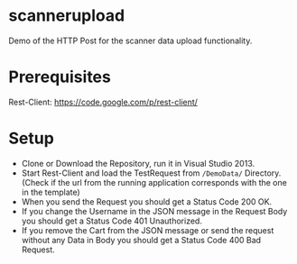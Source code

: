 scannerupload
=============

Demo of the HTTP Post for the scanner data upload functionality.

Prerequisites
=============

Rest-Client: https://code.google.com/p/rest-client/

Setup
=====

- Clone or Download the Repository, run it in Visual Studio 2013.
- Start Rest-Client and load the TestRequest from ```/DemoData/``` Directory. (Check if the url from the running application corresponds with the one in the template)
- When you send the Request you should get a Status Code 200 OK.
- If you change the Username in the JSON message in the Request Body you should get a Status Code 401 Unauthorized.
- If you remove the Cart from the JSON message or send the request without any Data in Body you should get a Status Code 400 Bad Request.

